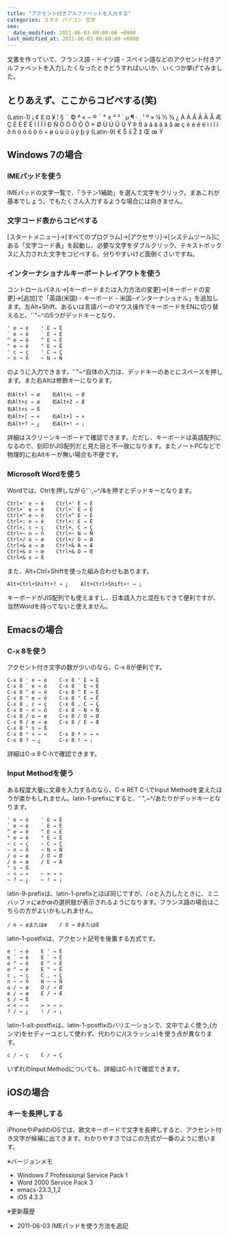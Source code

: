 ```yaml
---
title: "アクセント付きアルファベットを入力する"
categories: スマホ パソコン 文字
seo:
  date_modified: 2011-06-03 00:00:00 +0900
last_modified_at: 2011-06-03 00:00:00 +0900
---
```


文書を作っていて、フランス語・ドイツ語・スペイン語などのアクセント付きアルファベットを入力したくなったときどうすればいいか、いくつか挙げてみました。

## とりあえず、ここからコピペする(笑)

(Latin-1) ¡ ¢ £ ¤ ¥ ¦ § ¨ © ª « ¬ ® ¯ ° ± ² ³ ´ µ ¶ · ¸ ¹ º » ¼ ½ ¾ ¿ À Á Â Ã Ä Å Æ Ç È É Ê Ë Ì Í Î Ï Ð Ñ Ò Ó Ô Õ Ö × Ø Ù Ú Û Ü Ý Þ ß à á â ã ä å æ ç è é ê ë ì í î ï ð ñ ò ó ô õ ö ÷ ø ù ú û ü ý þ ÿ (Latin-9) € Š š Ž ž Œ œ Ÿ

## Windows 7の場合

### IMEパッドを使う

IMEパッドの文字一覧で、「ラテン1補助」を選んで文字をクリック。まあこれが基本でしょう。でもたくさん入力するような場合には向きません。

### 文字コード表からコピペする

[スタートメニュー]→[すべてのプログラム]→[アクセサリ]→[システムツール]にある「文字コード表」を起動し、必要な文字をダブルクリック、テキストボックスに入力された文字をコピペする。分りやすいけど面倒くさいですね。

### インターナショナルキーボートレイアウトを使う

コントロールパネル→[キーボードまたは入力方法の変更]→[キーボードの変更]→[追加]で「英語(米国) - キーボード - 米国-インターナショナル」を追加します。左Alt+Shift、あるいは言語バーのマウス操作でキーボードをENに切り替えると、'`"~^の5つがデッドキーとなり、

    ' e → é    ' E → É
    ` e → è    ` E → È
    ^ e → ê    ^ E → Ê
    " e → ë    " E → Ë
    ' c → ç    ' C → Ç
    ~ n → ñ    ~ N → Ñ

のように入力できます。'`"~^自体の入力は、デッドキーのあとにスペースを押します。また右Altは修飾キーになります。

    右Alt+l → ø    右Alt+L → Ø
    右Alt+z → æ    右Alt+Z → Æ
    右Alt+s → ß
    右Alt+[ → «    右Alt+] → »
    右Alt+? → ¿    右Alt+! → ¡

詳細はスクリーンキーボードで確認できます。ただし、キーボードは英語配列になるので、刻印がJIS配列だと見た目と不一致になります。またノートPCなどで物理的に右Altキーが無い場合も不便です。

### Microsoft Wordを使う

Wordでは、Ctrlを押しながら'`:,~^/&を押すとデッドキーとなります。

    Ctrl+' e → é    Ctrl+' E → É
    Ctrl+` e → è    Ctrl+` E → È
    Ctrl+^ e → ê    Ctrl+^ E → Ê
    Ctrl+: e → ë    Ctrl+: E → Ë
    Ctrl+, c → ç    Ctrl+, C → Ç
    Ctrl+~ n → ñ    Ctrl+~ N → Ñ
    Ctrl+/ o → ø    Ctrl+/ O → Ø
    Ctrl+& a → æ    Ctrl+& A → Æ
    Ctrl+& o → œ    Ctrl+& O → Œ
    Ctrl+& s → ß

また、Alt+Ctrl+Shiftを使った組み合わせもあります。

    Alt+Ctrl+Shift+? → ¿    Alt+Ctrl+Shift+! → ¡

キーボードがJIS配列でも使えますし、日本語入力と混在もできて便利ですが、当然Wordを持ってないと使えません。

## Emacsの場合

### C-x 8を使う

アクセント付き文字の数が少いのなら、C-x 8が便利です。

    C-x 8 ' e → é    C-x 8 ' E → É
    C-x 8 ` e → è    C-x 8 ` E → È
    C-x 8 ^ e → ê    C-x 8 ^ E → Ê
    C-x 8 " e → ë    C-x 8 " E → Ë
    C-x 8 , c → ç    C-x 8 , C → Ç
    C-x 8 ~ n → ñ    C-x 8 ~ N → Ñ
    C-x 8 / o → ø    C-x 8 / O → Ø
    C-x 8 / e → æ    C-x 8 / E → Æ
    C-x 8 " s → ß
    C-x 8 * < → «    C-x 8 * > → »
    C-x 8 ? → ¿      C-x 8 ! → ¡

詳細はC-x 8 C-hで確認できます。

### Input Methodを使う

ある程度大量に文章を入力するのなら、C-x RET C-\でInput Methodを変えたほうが楽かもしれません。latin-1-prefixにすると、'`",~^/あたりがデッドキーとなります。

    ' e → é    ' E → É
    ` e → è    ` E → È
    ^ e → ê    ^ E → Ê
    " e → ë    " E → Ë
    ~ c → ç    ~ C → Ç
    ~ n → ñ    ~ N → Ñ
    / o → ø    / O → Ø
    / e → æ    / E → Æ
    " s → ß
    ~ < → «    ~ > → »
    ~ ? → ¿    ~ ! → ¡

latin-9-prefixは、latin-1-prefixとほぼ同じですが、/ oと入力したときに、ミニバッファにøかœの選択肢が表示されるようになります。フランス語の場合はこちらの方がよいかもしれません。

    / o → øまたはœ    / O → ØまたはŒ

latin-1-postfixは、アクセント記号を後置する方式です。

    e ' → é    E ' → É
    e ` → è    E ` → È
    e ^ → ê    E ^ → Ê
    e " → ë    E " → Ë
    c , → ç    C , → Ç
    n ~ → ñ    N ~ → Ñ
    o / → ø    O / → Ø
    e / → æ    E / → Æ
    s / → ß
    < < → «    > > → »
    ? / → ¿    ! / → ¡

latin-1-alt-postfixは、latin-1-postfixのバリエーションで、文中でよく使う,(カンマ)をセディーユとして使わず、代わりに/(スラッシュ)を使う点が異なります。

    c / → ç    C / → Ç

いずれのInput Methodについても、詳細はC-h Iで確認できます。

## iOSの場合

### キーを長押しする

iPhoneやiPadのiOSでは、欧文キーボードで文字を長押しすると、アクセント付き文字が候補に出てきます。わかりやすさではこの方式が一番のように思います。

※バージョンメモ

- Windows 7 Professional Service Pack 1
- Word 2000 Service Pack 3
- emacs-23.3_1,2
- iOS 4.3.3

※更新履歴

- 2011-06-03 IMEパッドを使う方法を追記
